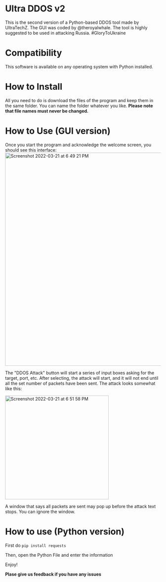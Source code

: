 # Ultra DDOS v2
This is the second version of a Python-based DDOS tool made by UltraTechZ. The GUI was coded by @theroyalwhale.
The tool is highly suggested to be used in attacking Russia. #GloryToUkraine

# Compatibility
This software is available on any operating system with Python installed.

# How to Install
All you need to do is download the files of the program and keep them in the same folder. You can name the folder whatever you like. **Please note that file names must never be changed.**

# How to Use (GUI version)
Once you start the program and acknowledge the welcome screen, you should see this interface:
<img width="688" alt="Screenshot 2022-03-21 at 6 49 21 PM" src="https://user-images.githubusercontent.com/87256750/159246596-f236f6fd-c684-4d2b-8e3d-83e2094cc057.png">

The "DDOS Attack" button will start a series of input boxes asking for the target, port, etc. After selecting, the attack will start, and it will not end until all the set number of packets have been sent. The attack looks somewhat like this:

<img width="335" alt="Screenshot 2022-03-21 at 6 51 58 PM" src="https://user-images.githubusercontent.com/87256750/159246944-28660ebf-dc82-4756-80b3-0e24d3e186f4.png">

A window that says all packets are sent may pop up before the attack text stops. You can ignore the window.

# How to use (Python version)
First do ```pip install requests``` 

Then, open the Python File and enter the information

Enjoy!

**Plase give us feedback if you have any issues**
